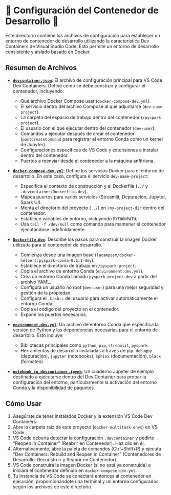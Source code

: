 # 🐳 Configuración del Contenedor de Desarrollo 🐳

Este directorio contiene los archivos de configuración para establecer un entorno de contenedor de desarrollo utilizando la característica Dev Containers de Visual Studio Code. Esto permite un entorno de desarrollo consistente y aislado basado en Docker.

## Resumen de Archivos

*   **[`devcontainer.json`](devcontainer.json)**: El archivo de configuración principal para VS Code Dev Containers. Define cómo se debe construir y configurar el contenedor, incluyendo:
    *   Qué archivo Docker Compose usar (`docker-compose-dev.yml`).
    *   El servicio dentro del archivo Compose al que adjuntarse (`dev-name-project`).
    *   La carpeta del espacio de trabajo dentro del contenedor (`/pyspark-project`).
    *   El usuario con el que ejecutar dentro del contenedor (`dev-user`).
    *   Comandos a ejecutar después de crear el contenedor (`postCreateCommand` para registrar el entorno Conda como un kernel de Jupyter).
    *   Configuraciones específicas de VS Code y extensiones a instalar dentro del contenedor.
    *   Puertos a reenviar desde el contenedor a la máquina anfitriona.

*   **[`docker-compose-dev.yml`](docker-compose-dev.yml)**: Define los servicios Docker para el entorno de desarrollo. En este caso, configura el servicio `dev-name-project`:
    *   Especifica el contexto de construcción y el Dockerfile (`../` y `.devcontainer/Dockerfile.dev`).
    *   Mapea puertos para varios servicios (Streamlit, Depuración, Jupyter, Spark UI).
    *   Monta el directorio del proyecto (`../`) en `/my-project-dir` dentro del contenedor.
    *   Establece variables de entorno, incluyendo `PYTHONPATH`.
    *   Usa `tail -f /dev/null` como comando para mantener el contenedor ejecutándose indefinidamente.

*   **[`Dockerfile.dev`](Dockerfile.dev)**: Describe los pasos para construir la imagen Docker utilizada para el contenedor de desarrollo.
    *   Comienza desde una imagen base (`lacamposm/docker-helpers:pyspark-conda-0.1.1-dev`).
    *   Establece el directorio de trabajo en `/pyspark-project`.
    *   Copia el archivo de entorno Conda (`environment.dev.yml`).
    *   Crea un entorno Conda llamado `pyspark-project-dev` a partir del archivo YAML.
    *   Configura un usuario no root (`dev-user`) para una mejor seguridad y gestión de la propiedad.
    *   Configura el `.bashrc` del usuario para activar automáticamente el entorno Conda.
    *   Copia el código del proyecto en el contenedor.
    *   Expone los puertos necesarios.

*   **[`environment.dev.yml`](environment.dev.yml)**: Un archivo de entorno Conda que especifica la versión de Python y las dependencias necesarias para el entorno de desarrollo. Esto incluye:
    *   Bibliotecas principales como `python`, `pip`, `streamlit`, `pyspark`.
    *   Herramientas de desarrollo instaladas a través de pip: `debugpy` (depuración), `jupyter` (notebooks), `sphinx` (documentación), `black` (formateo).

*   **[`notebook_in_devcontainer.ipynb`](notebook_in_devcontainer.ipynb)**: Un cuaderno Jupyter de ejemplo destinado a ejecutarse dentro del Dev Container para probar la configuración del entorno, particularmente la activación del entorno Conda y la disponibilidad de paquetes.

## Cómo Usar

1.  Asegúrate de tener instalados Docker y la extensión VS Code Dev Containers.
2.  Abre la carpeta raíz de este proyecto (`docker-multitask-envs`) en VS Code.
3.  VS Code debería detectar la configuración `.devcontainer` y pedirte "Reopen in Container" (Reabrir en Contenedor). Haz clic en él.
4.  Alternativamente, abre la paleta de comandos (Ctrl+Shift+P) y ejecuta "Dev Containers: Rebuild and Reopen in Container" (Contenedores de Desarrollo: Reconstruir y Reabrir en Contenedor).
5.  VS Code construirá la imagen Docker (si no está ya construida) e iniciará el contenedor definido en `docker-compose-dev.yml`.
6.  Tu instancia de VS Code se conectará entonces al contenedor en ejecución, proporcionándote una terminal y un entorno configurados según los archivos de este directorio.
